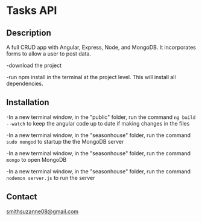 # Tasks API

## Description
A full CRUD app with Angular, Express, Node, and MongoDB. It incorporates forms to allow a user to post data.

-download the project

-run npm install in the terminal at the project level. This will install all dependencies.

## Installation
-In a new terminal window, in the "public" folder, run the command ```ng build --watch``` to keep the angular code up to date if making changes in the files

-In a new terminal window, in the "seasonhouse" folder, run the command ```sudo mongod``` to startup the the MongoDB server

-In a new terminal window, in the "seasonhouse" folder, run the command ```mongo``` to open MongoDB

-In a new terminal window, in the "seasonhouse" folder, run the command ```nodemon server.js``` to run the server


## Contact
smithsuzanne08@gmail.com
